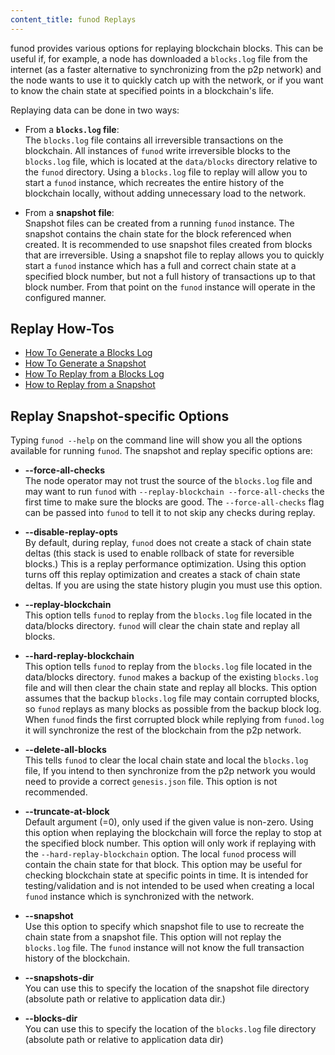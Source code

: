 ```yaml
---
content_title: funod Replays
---
```


funod provides various options for replaying blockchain blocks. This can be useful if, for example, a node has downloaded a `blocks.log` file from the internet (as a faster alternative to synchronizing from the p2p network) and the node wants to use it to quickly catch up with the network, or if you want to know the chain state at specified points in a blockchain's life.

Replaying data can be done in two ways:

- From a **`blocks.log` file**:  
The `blocks.log` file contains all irreversible transactions on the blockchain. All instances of `funod` write irreversible blocks to the `blocks.log` file, which is located at the `data/blocks` directory relative to the `funod` directory. Using a `blocks.log` file to replay will allow you to start a `funod` instance, which recreates the entire history of the blockchain locally, without adding unnecessary load to the network.

- From a **snapshot file**:  
Snapshot files can be created from a running `funod` instance. The snapshot contains the chain state for the block referenced when created. It is recommended to use snapshot files created from blocks that are irreversible. Using a snapshot file to replay allows you to quickly start a `funod` instance which has a full and correct chain state at a specified block number, but not a full history of transactions up to that block number. From that point on the `funod` instance will operate in the configured manner.

## Replay How-Tos

* [How To Generate a Blocks Log](how-to-generate-a-blocks.log.md)
* [How To Generate a Snapshot](how-to-generate-a-snapshot.md)
* [How To Replay from a Blocks Log](how-to-replay-from-a-blocks.log.md)
* [How to Replay from a Snapshot](../04_replays/how-to-replay-from-a-snapshot.md)

## Replay Snapshot-specific Options

Typing `funod --help` on the command line will show you all the options available for running `funod`. The snapshot and replay specific options are:

 - **--force-all-checks**  
The node operator may not trust the source of the `blocks.log` file and may want to run `funod` with `--replay-blockchain --force-all-checks` the first time to make sure the blocks are good. The `--force-all-checks` flag can be passed into `funod` to tell it to not skip any checks during replay.

 - **--disable-replay-opts**  
By default, during replay, `funod` does not create a stack of chain state deltas (this stack is used to enable rollback of state for reversible blocks.) This is a replay performance optimization. Using this option turns off this replay optimization and creates a stack of chain state deltas. If you are using the state history plugin you must use this option.

 - **--replay-blockchain**  
This option tells `funod` to replay from the `blocks.log` file located in the data/blocks directory. `funod` will clear the chain state and replay all blocks.

 - **--hard-replay-blockchain**  
This option tells `funod` to replay from the `blocks.log` file located in the data/blocks directory. `funod` makes a backup of the existing `blocks.log` file and will then clear the chain state and replay all blocks. This option assumes that the backup `blocks.log` file may contain corrupted blocks, so `funod` replays as many blocks as possible from the backup block log. When `funod` finds the first corrupted block while replying from `funod.log` it will synchronize the rest of the blockchain from the p2p network.

 - **--delete-all-blocks**  
This tells `funod` to clear the local chain state and local the `blocks.log` file, If you intend to then synchronize from the p2p network you would need to provide a correct `genesis.json` file. This option is not recommended.

 - **--truncate-at-block**  
Default argument (=0), only used if the given value is non-zero.
Using this option when replaying the blockchain will force the replay to stop at the specified block number. This option will only work if replaying with the `--hard-replay-blockchain` option. The local `funod` process will contain the chain state for that block. This option may be useful for checking blockchain state at specific points in time. It is intended for testing/validation and is not intended to be used when creating a local `funod` instance which is synchronized with the network.  

 - **--snapshot**  
Use this option to specify which snapshot file to use to recreate the chain state from a snapshot file. This option will not replay the `blocks.log` file. The `funod` instance will not know the full transaction history of the blockchain.

 - **--snapshots-dir**  
You can use this to specify the location of the snapshot file directory  (absolute path or relative to application data dir.)

 - **--blocks-dir**  
You can use this to specify the location of the `blocks.log` file directory  (absolute path or relative to application data dir)
